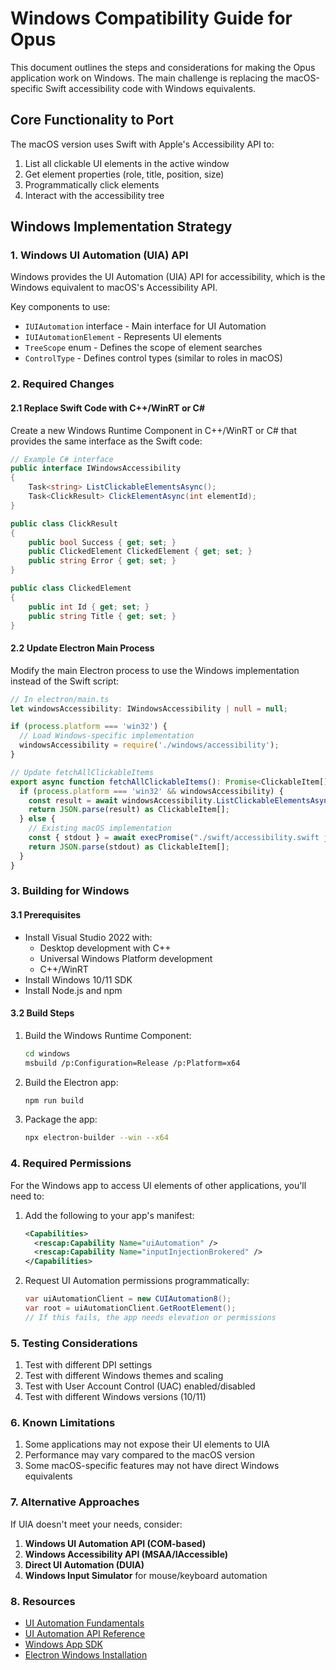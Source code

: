 # Windows Compatibility Guide for Opus

This document outlines the steps and considerations for making the Opus application work on Windows. The main challenge is replacing the macOS-specific Swift accessibility code with Windows equivalents.

## Core Functionality to Port

The macOS version uses Swift with Apple's Accessibility API to:
1. List all clickable UI elements in the active window
2. Get element properties (role, title, position, size)
3. Programmatically click elements
4. Interact with the accessibility tree

## Windows Implementation Strategy

### 1. Windows UI Automation (UIA) API

Windows provides the UI Automation (UIA) API for accessibility, which is the Windows equivalent to macOS's Accessibility API.

Key components to use:
- `IUIAutomation` interface - Main interface for UI Automation
- `IUIAutomationElement` - Represents UI elements
- `TreeScope` enum - Defines the scope of element searches
- `ControlType` - Defines control types (similar to roles in macOS)

### 2. Required Changes

#### 2.1 Replace Swift Code with C++/WinRT or C#

Create a new Windows Runtime Component in C++/WinRT or C# that provides the same interface as the Swift code:

```csharp
// Example C# interface
public interface IWindowsAccessibility
{
    Task<string> ListClickableElementsAsync();
    Task<ClickResult> ClickElementAsync(int elementId);
}

public class ClickResult
{
    public bool Success { get; set; }
    public ClickedElement ClickedElement { get; set; }
    public string Error { get; set; }
}

public class ClickedElement
{
    public int Id { get; set; }
    public string Title { get; set; }
}
```

#### 2.2 Update Electron Main Process

Modify the main Electron process to use the Windows implementation instead of the Swift script:

```typescript
// In electron/main.ts
let windowsAccessibility: IWindowsAccessibility | null = null;

if (process.platform === 'win32') {
  // Load Windows-specific implementation
  windowsAccessibility = require('./windows/accessibility');
}

// Update fetchAllClickableItems
export async function fetchAllClickableItems(): Promise<ClickableItem[]> {
  if (process.platform === 'win32' && windowsAccessibility) {
    const result = await windowsAccessibility.ListClickableElementsAsync();
    return JSON.parse(result) as ClickableItem[];
  } else {
    // Existing macOS implementation
    const { stdout } = await execPromise("./swift/accessibility.swift json-list");
    return JSON.parse(stdout) as ClickableItem[];
  }
}
```

### 3. Building for Windows

#### 3.1 Prerequisites

- Install Visual Studio 2022 with:
  - Desktop development with C++
  - Universal Windows Platform development
  - C++/WinRT
- Install Windows 10/11 SDK
- Install Node.js and npm

#### 3.2 Build Steps

1. Build the Windows Runtime Component:
   ```bash
   cd windows
   msbuild /p:Configuration=Release /p:Platform=x64
   ```

2. Build the Electron app:
   ```bash
   npm run build
   ```

3. Package the app:
   ```bash
   npx electron-builder --win --x64
   ```

### 4. Required Permissions

For the Windows app to access UI elements of other applications, you'll need to:

1. Add the following to your app's manifest:
   ```xml
   <Capabilities>
     <rescap:Capability Name="uiAutomation" />
     <rescap:Capability Name="inputInjectionBrokered" />
   </Capabilities>
   ```

2. Request UI Automation permissions programmatically:
   ```csharp
   var uiAutomationClient = new CUIAutomation8();
   var root = uiAutomationClient.GetRootElement();
   // If this fails, the app needs elevation or permissions
   ```

### 5. Testing Considerations

1. Test with different DPI settings
2. Test with different Windows themes and scaling
3. Test with User Account Control (UAC) enabled/disabled
4. Test with different Windows versions (10/11)

### 6. Known Limitations

1. Some applications may not expose their UI elements to UIA
2. Performance may vary compared to the macOS version
3. Some macOS-specific features may not have direct Windows equivalents

### 7. Alternative Approaches

If UIA doesn't meet your needs, consider:

1. **Windows UI Automation API (COM-based)**
2. **Windows Accessibility API (MSAA/IAccessible)**
3. **Direct UI Automation (DUIA)**
4. **Windows Input Simulator** for mouse/keyboard automation

### 8. Resources

- [UI Automation Fundamentals](https://docs.microsoft.com/en-us/windows/win32/winauto/uiauto-fundamentals)
- [UI Automation API Reference](https://docs.microsoft.com/en-us/windows/win32/api/uiautomationclient/)
- [Windows App SDK](https://docs.microsoft.com/en-us/windows/apps/windows-app-sdk/)
- [Electron Windows Installation](https://www.electronjs.org/docs/latest/tutorial/installation#windows)
